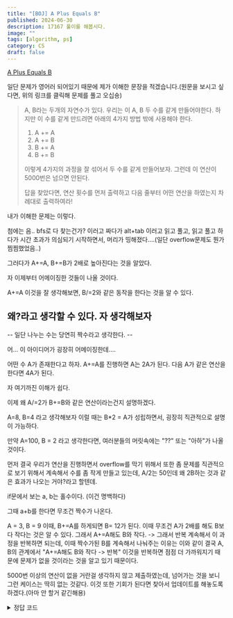 ```yaml
---
title: "[BOJ] A Plus Equals B"
published: 2024-06-30
description: 17167 풀이를 해봅시다.
image: ""
tags: [algorithm, ps]
category: CS
draft: false
---
```


[A Plus Equals B](https://www.acmicpc.net/problem/17167)



일단 문제가 영어러 되어있기 때문에 제가 이해한 문장을 적겠습니다.(원문을 보시고 싶다면, 위의 링크를 클릭해 문제를 풀고 오십숑)

> A, B라는 두개의 자연수가 있다. 우리는 이 A, B 두 수를 같게 만들어야한다. 
> 하지만 이 수를 같게 만드려면 아래의 4가지 방법 밖에 사용해야 한다.
> 1. A += A
> 2. A += B
> 3. B += A
> 4. B += B
> 
> 이렇게 4가지의 과정을 잘 섞어서 두 수를 같게 만들어보자. 그런데 이 연산이 5000번은 넘으면 안된다.
> 
> 답을 찾았다면, 연산 횟수를 먼저 출력하고 다음 줄부터 어떤 연산을 하였는지 차례대로 출력하여라!

내가 이해한 문제는 이렇다.

첨에는 음.. bfs로 다 찾는건가? 이러고 짜다가 alt+tab 이러고 읽고 풀고, 읽고 풀고 하다가 시간 초과가 의심되기 시작하면서, 
머리가 띵해졌다....(일단 overflow문제도 뭔가 찜찜했었음..)

그러다가 A+=A, B+=B가 2배로 높아진다는 것을 알았다.

자 이제부터 어메이징한 것들이 나올 것이다.

A+=A 이것을 잘 생각해보면, B/=2와 같은 동작을 한다는 것을 알 수 있다. 

왜?라고 생각할 수 있다. 자 생각해보자
--------------------
-- 일단 나누는 수는 당연히 짝수라고 생각한다. --

어... 이 아이디어가 굉장히 어메이징한데....


어떤 수 A가 존재한다고 하자.
A+=A를 진행하면 A는 2A가 된다.
다음 A가 같은 연산을 한다면 4A가 된다.

자 여기까진 이해가 쉽다.

이제 왜 A/=2가 B+=B와 같은 연산이라는건지 설명하겠다.

A=8, B=4 라고 생각해보자
이럴 때는 B*2 = A가 성립하면서, 굉장히 직관적으로 설명이 가능하다.

만약 A=100, B = 2 라고 생각한다면,
여러분들의 머릿속에는 "??" 또는 "아하"가 나올 것이다.

먼저 결국 우리가 연산을 진행하면서 overflow를 막기 위해서 또한 좀 문제를 직관적으로 보기 위해서 계속해서 수를 좀 작게 만들고 있는데,
A/2는 50인데 왜 2B하는 것과 같은 효과가 나오는 거야?라고 할텐데.

if문에서 보는 a, b는 홀수이다. (이건 명백하다)

그때 a+b를 한다면 무조건 짝수가 나온다.

A = 3, B = 9
이때, B+=A를 하게되면 B= 12가 된다.
이때 무조건 A가 2배를 해도 B보다 작다는 것은 알 수 있다. 그래서 A+=A해도 B와 작다. -> 그래서 반복
계속해서 이 과정을 반복하면 되는데, 이때 짝수가된 B를 계속해서 나눠주는 이유는 이와 같이 결국 A, B의 관계에서 "A+=A해도 B와 작다 -> 반복" 이것을 반복하면 점점 더 가까워지기 때문에 문제가 없을 것이라는 것을 알고 있기 때문이다.

5000번 이상의 연산이 없을 거란걸 생각하지 않고 제출하였는데, 넘어가는 것을 보니 그런 케이스는 딱히 없는 것같다. 
이것 또한 기회가 된다면 찾아서 업데이트를 해놓도록 하겠다.(아마 안 할거 같긴해용)

[//]: # ()
[//]: # (결국 전체적으로 생각하면, A+=A는 A*=2와 같다. 그리고 *=2된 것을 /=2가 된다면 똑같이 돌아가는 상황이다.)

[//]: # ()
[//]: # (예를 들어서, A = 3, B = 71)

[//]: # ()
[//]: # (여기서는 짝수가 없으니, 큰 놈을 더해준다.)

[//]: # ()
[//]: # (3, 74 그 후, 3은 그대로 74를 계속 나눠준다.)

[//]: # (3, 37 똑같이 다시 37에 더한다.)

[//]: # (3, 40-> 3, 5 -> 3, 8 -> 3, 1 -> 4, 1 -> 1, 1)

[//]: # (&#40;홀수 + 홀수&#41;가 반복된다.)

[//]: # ()
 

<details>
<summary> 정답 코드 </summary>

```cpp
#define MAX 2'100'000'000
#define limit 10'000'000'000
#include <iostream>
#include <vector>
#include <cstring>
#include <algorithm>
#include <queue>
#include <stack>
#include <math.h>
#include <random>
using namespace std;

using ull = unsigned long long;
using ll = long long;

ull a, b;

int main() {
   
   
    cin >> a >> b;
    vector<string> result;
    
    
    while(a != b){
        
        while(a%2 == 0){
            a/=2; // == b+=b
            result.push_back("B+=B");
        }
        while(b%2 == 0){
            b/=2; // == a+=a
            result.push_back("A+=A");
        }
        
        // cout << 1;
        if(a > b){
            a+=b;
            result.push_back("A+=B");

        }
        else if(a < b){
            b+=a;
            result.push_back("B+=A");
        }
        
        
    }
    // cout << a << " " << b << "\n";
    
    cout << result.size() << "\n";
    for(string str : result){
        cout << str<<"\n";
    }
    
    
    return 0;
}
```


</details>

